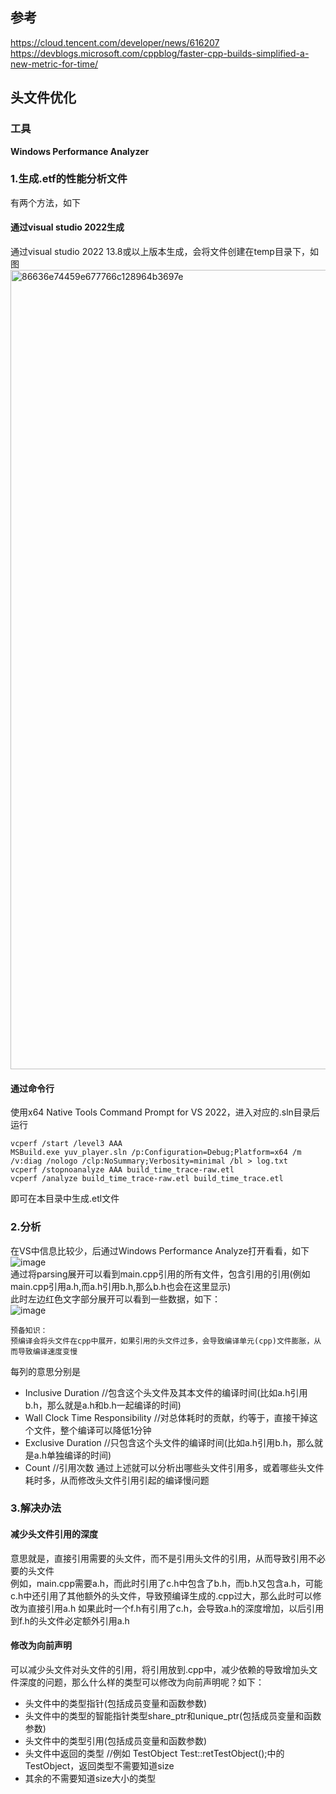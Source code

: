 ## 参考
https://cloud.tencent.com/developer/news/616207
https://devblogs.microsoft.com/cppblog/faster-cpp-builds-simplified-a-new-metric-for-time/
## 头文件优化
### 工具
**Windows Performance Analyzer**
### 1.生成.etf的性能分析文件
有两个方法，如下
#### 通过visual studio 2022生成
通过visual studio 2022 13.8或以上版本生成，会将文件创建在temp目录下，如图
<img width="1279" alt="86636e74459e677766c128964b3697e" src="https://github.com/ashenone0917/c-notes/assets/79822208/e72405b1-058b-4723-953a-114ba78888a1">
#### 通过命令行
使用x64 Native Tools Command Prompt for VS 2022，进入对应的.sln目录后运行
```
vcperf /start /level3 AAA
MSBuild.exe yuv_player.sln /p:Configuration=Debug;Platform=x64 /m /v:diag /nologo /clp:NoSummary;Verbosity=minimal /bl > log.txt
vcperf /stopnoanalyze AAA build_time_trace-raw.etl
vcperf /analyze build_time_trace-raw.etl build_time_trace.etl
```
即可在本目录中生成.etl文件
### 2.分析
在VS中信息比较少，后通过Windows Performance Analyze打开看看，如下  
![image](https://github.com/ashenone0917/c-notes/assets/79822208/929c76bb-f847-43cd-ad4f-a9dd70de9852)  
通过将parsing展开可以看到main.cpp引用的所有文件，包含引用的引用(例如main.cpp引用a.h,而a.h引用b.h,那么b.h也会在这里显示)  
此时左边红色文字部分展开可以看到一些数据，如下：  
![image](https://github.com/ashenone0917/c-notes/assets/79822208/7242c758-f3d8-4a39-8c56-0995a0cec193)  
```
预备知识：
预编译会将头文件在cpp中展开，如果引用的头文件过多，会导致编译单元(cpp)文件膨胀，从而导致编译速度变慢
```
每列的意思分别是  
- Inclusive Duration //包含这个头文件及其本文件的编译时间(比如a.h引用b.h，那么就是a.h和b.h一起编译的时间)
- Wall Clock Time Responsibility //对总体耗时的贡献，约等于，直接干掉这个文件，整个编译可以降低1分钟
- Exclusive Duration //只包含这个头文件的编译时间(比如a.h引用b.h，那么就是a.h单独编译的时间)
- Count //引用次数
通过上述就可以分析出哪些头文件引用多，或着哪些头文件耗时多，从而修改头文件引用引起的编译慢问题
### 3.解决办法
#### 减少头文件引用的深度
意思就是，直接引用需要的头文件，而不是引用头文件的引用，从而导致引用不必要的头文件  
例如，main.cpp需要a.h，而此时引用了c.h中包含了b.h，而b.h又包含a.h，可能c.h中还引用了其他额外的头文件，导致预编译生成的.cpp过大，那么此时可以修改为直接引用a.h
如果此时一个f.h有引用了c.h，会导致a.h的深度增加，以后引用到f.h的头文件必定额外引用a.h
#### 修改为向前声明
可以减少头文件对头文件的引用，将引用放到.cpp中，减少依赖的导致增加头文件深度的问题，那么什么样的类型可以修改为向前声明呢？如下：  
- 头文件中的类型指针(包括成员变量和函数参数)
- 头文件中的类型的智能指针类型share_ptr和unique_ptr(包括成员变量和函数参数)
- 头文件中的类型引用(包括成员变量和函数参数)
- 头文件中返回的类型 //例如 TestObject Test::retTestObject();中的TestObject，返回类型不需要知道size
- 其余的不需要知道size大小的类型
   




